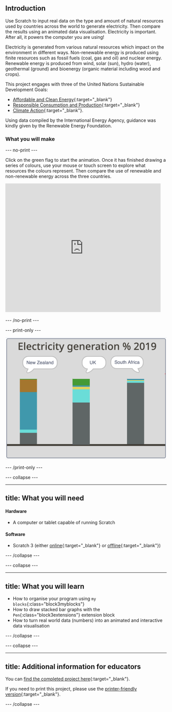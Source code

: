 ## Introduction

Use Scratch to input real data on the type and amount of natural resources used by countries across the world to generate electricity. Then compare the results using an animated data visualisation. Electricity is important. After all, it powers the computer you are using!

Electricity is generated from various natural resources which impact on the environment in different ways. Non-renewable energy is produced using finite resources such as fossil fuels (coal, gas and oil) and nuclear energy. Renewable energy is produced from wind, solar (sun), hydro (water), geothermal (ground) and bioenergy (organic material including wood and crops).

This project engages with three of the United Nations Sustainable Development Goals:
+ [Affordable and Clean Energy](https://www.undp.org/content/undp/en/home/sustainable-development-goals/goal-7-affordable-and-clean-energy.html){:target="_blank"}
+ [Responsible Consumption and Production](https://www.undp.org/content/undp/en/home/sustainable-development-goals/goal-12-responsible-consumption-and-production.html){:target="\_blank"}
+ [Climate Action](https://www.undp.org/content/undp/en/home/sustainable-development-goals/goal-13-climate-action.html){:target="_blank"}.

Using data compiled by the International Energy Agency, guidance was kindly given by the Renewable Energy Foundation.

### What you will make

--- no-print ---

Click on the green flag to start the animation. Once it has finished drawing a series of colours, use your mouse or touch screen to explore what resources the colours represent. Then compare the use of renewable and non-renewable energy across the three countries.

<div class="scratch-preview">
<iframe src="https://scratch.mit.edu/projects/427746039/embed" allowtransparency="true" width="485" height="402" frameborder="0" scrolling="no" allowfullscreen></iframe>
</div>

--- /no-print ---

--- print-only ---

![Complete project](images/complete.png)

--- /print-only ---

--- collapse ---

---
title: What you will need
---
#### Hardware

+ A computer or tablet capable of running Scratch

#### Software

+ Scratch 3 (either [online](https://scratch.mit.edu/){:target="_blank"} or [offline](https://scratch.mit.edu/download){:target="_blank"})

--- /collapse ---

--- collapse ---

---
title: What you will learn
---

+ How to organise your program using `my blocks`{:class="block3myblocks"}
+ How to draw stacked bar graphs with the `Pen`{:class="block3extensions"} extension block
+ How to turn real world data (numbers) into an animated and interactive data visualisation

--- /collapse ---

--- collapse ---

---
title: Additional information for educators
---

You can [find the completed project here](http://rpf.io/p/en/electricity-generation-get){:target="_blank"}.

If you need to print this project, please use the [printer-friendly version](https://projects.raspberrypi.org/en/projects/electricity-generation/print){:target="_blank"}.

--- /collapse ---
